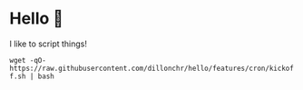# Hello :wave:
I like to script things!

`wget -qO- https://raw.githubusercontent.com/dillonchr/hello/features/cron/kickoff.sh | bash`
